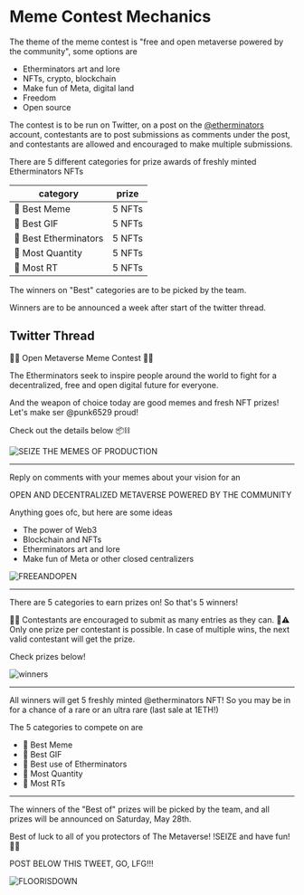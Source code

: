 Meme Contest Mechanics
======================

The theme of the meme contest is "free and open metaverse powered by the community", some options are

- Etherminators art and lore
- NFTs, crypto, blockchain
- Make fun of Meta, digital land
- Freedom
- Open source

The contest is to be run on Twitter, on a post on the [@etherminators](https://twitter.com/etherminators) account, 
contestants are to post submissions as comments under the post, 
and contestants are allowed and encouraged to make multiple submissions.

There are 5 different categories for prize awards of freshly minted Etherminators NFTs

|category|prize|
|------------------|------|
|🤡 Best Meme      |5 NFTs|
|🎥 Best GIF       |5 NFTs|
|💎 Best Etherminators |5 NFTs|
|🔢 Most Quantity  |5 NFTs|
|🐥 Most RT        |5 NFTs|

The winners on "Best" categories are to be picked by the team.

Winners are to be announced a week after start of the twitter thread.


Twitter Thread
--------------

🦾🤖  Open Metaverse Meme Contest 🦾🐸

The Etherminators seek to inspire people around the world to fight for a decentralized, free and open digital future for everyone.

And the weapon of choice today are good memes and fresh NFT prizes!
Let's make ser @punk6529 proud!

Check out the details below 📦⛓

![SEIZE THE MEMES OF PRODUCTION](https://s3-us-west-2.amazonaws.com/gifjifapp/gifUploads/fXjgqVyB1A17XmxHv3gFHwnw41KTVR.gif)
  
------
  
Reply on comments with your memes about your vision for an

OPEN AND DECENTRALIZED METAVERSE POWERED BY THE COMMUNITY

Anything goes ofc, but here are some ideas 
- The power of Web3
- Blockchain and NFTs
- Etherminators art and lore
- Make fun of Meta or other closed centralizers

![FREEANDOPEN](https://i.imgflip.com/6go6wj.jpg)

  
-----
  
There are 5 categories to earn prizes on! So that's 5 winners!

🎉🥳  Contestants are encouraged to submit as many entries as they can.
🚨⚠️ Only one prize per contestant is possible. In case of multiple wins, the next valid contestant will get the prize.

Check prizes below!

![winners](https://s3-us-west-2.amazonaws.com/gifjifapp/gifUploads/U5JRAztVkJRgZx0vBcMRIyJYzzIY4H.gif)

-----
  
All winners will get 5 freshly minted @etherminators NFT!
So you may be in for a chance of a rare or an ultra rare (last sale at 1ETH!)

The 5 categories to compete on are
- 🤡  Best Meme
- 🎥  Best GIF 
- 💎  Best use of Etherminators
- 🔢  Most Quantity
- 🐥  Most RTs

-----
  
The winners of the "Best of" prizes will be picked by the team, and all prizes will be announced on Saturday, May 28th.

Best of luck to all of you protectors of The Metaverse!
!SEIZE and have fun! 🦾🐸

POST BELOW THIS TWEET, GO, LFG!!!
  
![FLOORISDOWN](https://s3-us-west-2.amazonaws.com/gifjifapp/gifUploads/XzvpgCmk2sfNMKLiuX2Qp58nroIuI1.gif)

